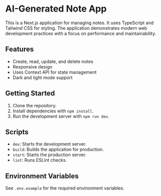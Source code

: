 # AI-Generated Note App

This is a Next.js application for managing notes. It uses TypeScript and Tailwind CSS for styling. The application demonstrates modern web development practices with a focus on performance and maintainability.

## Features
- Create, read, update, and delete notes
- Responsive design
- Uses Context API for state management
- Dark and light mode support

## Getting Started

1. Clone the repository.
2. Install dependencies with `npm install`.
3. Run the development server with `npm run dev`.

## Scripts
- `dev`: Starts the development server.
- `build`: Builds the application for production.
- `start`: Starts the production server.
- `lint`: Runs ESLint checks.

## Environment Variables
See `.env.example` for the required environment variables.
